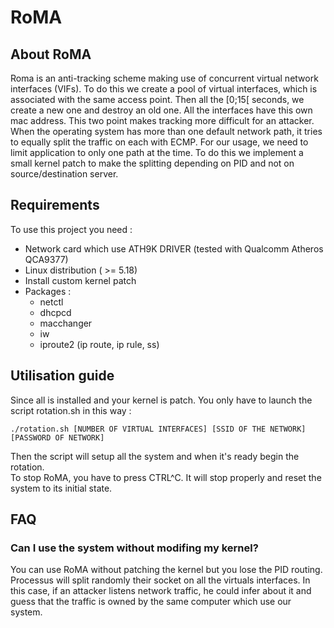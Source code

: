 # RoMA
## About RoMA
Roma is an anti-tracking scheme making use of concurrent virtual network interfaces (VIFs). 
To do this we create a pool of virtual interfaces, which is associated with the same access point.
Then all the [0;15[ seconds, we create a new one and destroy an old one.
All the interfaces have this own mac address.
This two point makes tracking more difficult for an attacker.
When the operating system has more than one default network path, it tries to equally split the traffic on each with ECMP.
For our usage, we need to limit application to only one path at the time. 
To do this we implement a small kernel patch to make the splitting depending on PID and not on source/destination server.

## Requirements
To use this project you need :
- Network card which use ATH9K DRIVER (tested with Qualcomm Atheros QCA9377)
- Linux distribution ( >= 5.18)
- Install custom kernel patch 
- Packages : 
    - netctl
    - dhcpcd
    - macchanger
    - iw
    - iproute2 (ip route, ip rule, ss)

## Utilisation guide
Since all is installed and your kernel is patch. 
You only have to launch the script rotation.sh in this way : 
```
./rotation.sh [NUMBER OF VIRTUAL INTERFACES] [SSID OF THE NETWORK] [PASSWORD OF NETWORK]
```
Then the script will setup all the system and when it's ready begin the rotation.   
To stop RoMA, you have to press CTRL^C. 
It will stop properly and reset the system to its initial state.

## FAQ
### Can I use the system without modifing my kernel?
You can use RoMA without patching the kernel but you lose the PID routing. 
Processus will split randomly their socket on all the virtuals interfaces.
In this case, if an attacker listens network traffic, he could infer about it and guess that the traffic is owned by the same computer which use our system.
